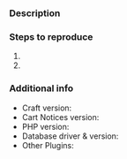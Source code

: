 ### Description



### Steps to reproduce

1.
2.


### Additional info

- Craft version:
- Cart Notices version:
- PHP version:
- Database driver & version:
- Other Plugins:
